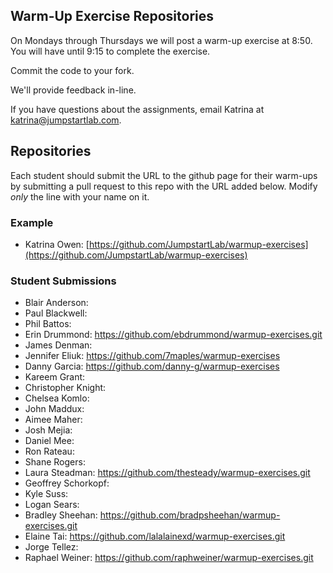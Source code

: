 ## Warm-Up Exercise Repositories

On Mondays through Thursdays we will post a warm-up exercise at 8:50. You will have until 9:15 to complete the exercise.

Commit the code to your fork.

We'll provide feedback in-line.

If you have questions about the assignments, email Katrina at katrina@jumpstartlab.com.

## Repositories

Each student should submit the URL to the github page for their warm-ups by submitting a pull request to this repo with the URL added below. Modify *only* the line with your name on it.

### Example

* Katrina Owen: [https://github.com/JumpstartLab/warmup-exercises](https://github.com/JumpstartLab/warmup-exercises)

### Student Submissions

* Blair Anderson:
* Paul Blackwell:
* Phil Battos:
* Erin Drummond: https://github.com/ebdrummond/warmup-exercises.git
* James Denman:
* Jennifer Eliuk: https://github.com/7maples/warmup-exercises
* Danny Garcia:   https://github.com/danny-g/warmup-exercises
* Kareem Grant:
* Christopher Knight:
* Chelsea Komlo: 
* John Maddux:
* Aimee Maher:
* Josh Mejia:
* Daniel Mee:
* Ron Rateau:
* Shane Rogers:
* Laura Steadman: https://github.com/thesteady/warmup-exercises.git
* Geoffrey Schorkopf:
* Kyle Suss:
* Logan Sears:
* Bradley Sheehan: https://github.com/bradpsheehan/warmup-exercises.git
* Elaine Tai: https://github.com/lalalainexd/warmup-exercises.git
* Jorge Tellez:
* Raphael Weiner: https://github.com/raphweiner/warmup-exercises.git

